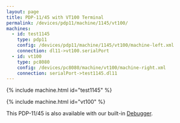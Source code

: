 ```yaml
---
layout: page
title: PDP-11/45 with VT100 Terminal
permalink: /devices/pdp11/machine/1145/vt100/
machines:
  - id: test1145
    type: pdp11
    config: /devices/pdp11/machine/1145/vt100/machine-left.xml
    connection: dl11->vt100.serialPort
  - id: vt100
    type: pc8080
    config: /devices/pc8080/machine/vt100/machine-right.xml
    connection: serialPort->test1145.dl11
---
```


{% include machine.html id="test1145" %}

{% include machine.html id="vt100" %}

This PDP-11/45 is also available with our built-in [Debugger](debugger/).
